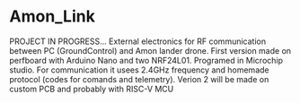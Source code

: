 # Amon_Link
PROJECT IN PROGRESS...
External electronics for RF communication between PC (GroundControl) and Amon lander drone.
First version made on perfboard with Arduino Nano and two NRF24L01. Programed in Microchip studio.
For communication it usees 2.4GHz frequency and homemade protocol (codes for comands and telemetry).
Verion 2 will be made on custom PCB and probably with RISC-V MCU
